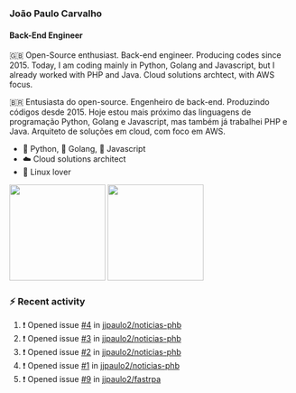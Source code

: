 ### João Paulo Carvalho
#### Back-End Engineer

🇬🇧 Open-Source enthusiast. Back-end engineer. Producing codes since 2015. Today, I am coding mainly in Python, Golang and Javascript, but I already worked with PHP and Java. Cloud solutions archtect, with AWS focus.

🇧🇷 Entusiasta do open-source. Engenheiro de back-end. Produzindo códigos desde 2015. Hoje estou mais próximo das linguagens de programação Python, Golang e Javascript, mas também já trabalhei PHP e Java. Arquiteto de soluções em cloud, com foco em AWS.
 
- 🐍 Python, 🐹 Golang, 🍺 Javascript
- ☁️ Cloud solutions architect
- 🐧 Linux lover

<span>
   <img height="170vw" src="https://github-readme-stats.vercel.app/api?username=jjpaulo2&count_private=true&show_icons=true&theme=dark&&include_all_commits=true"/>
   <img height="170vw" src="https://github-readme-stats-eight-theta.vercel.app/api/top-langs/?username=jjpaulo2&hide=html,css,javascript&layout=compact&langs_count=8&theme=dark"/>
</span>


### ⚡ Recent activity

<!--START_SECTION:activity-->
1. ❗ Opened issue [#4](https://github.com/jjpaulo2/noticias-phb/issues/4) in [jjpaulo2/noticias-phb](https://github.com/jjpaulo2/noticias-phb)
2. ❗ Opened issue [#3](https://github.com/jjpaulo2/noticias-phb/issues/3) in [jjpaulo2/noticias-phb](https://github.com/jjpaulo2/noticias-phb)
3. ❗ Opened issue [#2](https://github.com/jjpaulo2/noticias-phb/issues/2) in [jjpaulo2/noticias-phb](https://github.com/jjpaulo2/noticias-phb)
4. ❗ Opened issue [#1](https://github.com/jjpaulo2/noticias-phb/issues/1) in [jjpaulo2/noticias-phb](https://github.com/jjpaulo2/noticias-phb)
5. ❗ Opened issue [#9](https://github.com/jjpaulo2/fastrpa/issues/9) in [jjpaulo2/fastrpa](https://github.com/jjpaulo2/fastrpa)
<!--END_SECTION:activity-->
